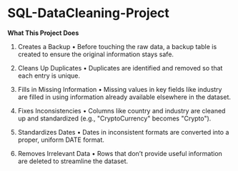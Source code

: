# SQL-DataCleaning-Project
**What This Project Does**
1. Creates a Backup
  • Before touching the raw data, a backup table is created to ensure the original information stays safe.
  
2. Cleans Up Duplicates
  • Duplicates are identified and removed so that each entry is unique.

3. Fills in Missing Information
  • Missing values in key fields like industry are filled in using information already available elsewhere in the dataset.
  
4. Fixes Inconsistencies
  • Columns like country and industry are cleaned up and standardized (e.g., "CryptoCurrency" becomes "Crypto").
  
5. Standardizes Dates
  • Dates in inconsistent formats are converted into a proper, uniform DATE format.

6. Removes Irrelevant Data
  • Rows that don’t provide useful information are deleted to streamline the dataset.
